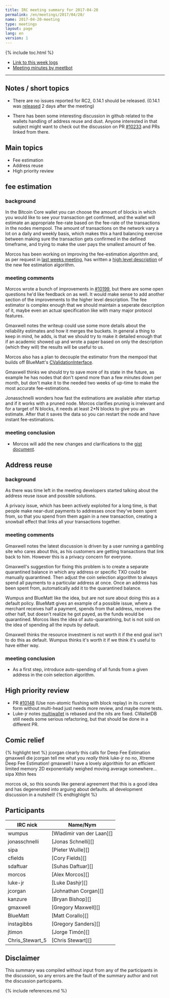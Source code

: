 ```yaml
---
title: IRC meeting summary for 2017-04-20
permalink: /en/meetings/2017/04/20/
name: 2017-04-20-meeting
type: meetings
layout: page
lang: en
version: 1
---
```

{% include toc.html %}
 
- [Link to this week logs](https://botbot.me/freenode/bitcoin-core-dev/2017-04-20/?msg=84291532&page=3)
- [Meeting minutes by meetbot](http://www.erisian.com.au/meetbot/bitcoin-core-dev/2017/bitcoin-core-dev.2017-04-20-19.02.html)
 
---

## Notes / short topics

- There are no issues reported for RC2, 0.14.1 should be released. (0.14.1 was [released](/en/2017/04/22/release-0.14.1/) 2 days after the meeting)

- There has been some interesting discussion in github related to the wallets handling of address reuse and dust. Anyone interested in that subject might want to check out the discussion on PR [#10233][] and PRs linked from there.

## Main topics

- Fee estimation
- Address reuse
- High priority review

## fee estimation

### background

In the Bitcoin Core wallet you can choose the amount of blocks in which you would like to see your transaction get confirmed, and the wallet will estimate an appropriate fee-rate based on the fee-rate of the transactions in the nodes mempool. The amount of transactions on the network vary a lot on a daily and weekly basis, which makes this a hard balancing exercise between making sure the transaction gets confirmed in the defined timeframe, and trying to make the user pays the smallest amount of fee.

Morcos has been working on improving the fee-estimation algorithm and, as per request in [last weeks meeting](/en/meetings/2017/04/13/#meeting-comments-2), has written a [high level description](https://gist.github.com/morcos/d3637f015bc4e607e1fd10d8351e9f41) of the new fee estimation algorithm.

### meeting comments

Morcos wrote a bunch of improvements in [#10199][], but there are some open questions he'd like feedback on as well. It would make sense to add another section of the improvements to the higher level description. The fee estimator is complex enough that we should maintain a seperate description of it, maybe even an actual specification like with many major protocol features.

Gmaxwell notes the writeup could use some more details about the reliability estimates and how it merges the buckets. In general a thing to keep in mind, he adds, is that we should try to make it detailed enough that if an academic showed up and wrote a paper based on only the description (which they will) the results will be useful to us.

Morcos also has a plan to decouple the estimator from the mempool that builds off BlueMatt's [CValidationInterface][#10179].

Gmaxwell thinks we should try to save more of its state in the future, as example he has nodes that don't spend more than a few minutes down per month, but don't make it to the needed two weeks of up-time to make the most accurate fee-estimations.

Jonasschnelli wonders how fast the estimations are available after startup and if it works with a pruned node. Morcos clarifies pruning is irrelevant and for a target of N blocks, it needs at least 2*N blocks to give you an estimate. After that it saves the data so you can restart the node and have instant fee-estimations.

### meeting conclusion

- Morcos will add the new changes and clarifications to the [gist document](https://gist.github.com/morcos/d3637f015bc4e607e1fd10d8351e9f41).

## Address reuse

### background

As there was time left in the meeting developers started talking about the address reuse issue and possible solutions.

A privacy issue, which has been actively exploited for a long time, is that people make near-dust payments to addresses once they've been spent from, so that you spend from them again in a new transaction, creating a snowball effect that links all your transactions together.

### meeting comments

Gmaxwell notes the latest discussion is driven by a user running a gambling site who cares about this, as his customers are getting transactions that link back to him. However this is a privacy concern for everyone. 

Gmaxwell's suggestion for fixing this problem is to create a separate quarantined balance in which any address or specific TXO could be manually quarantined. Then adjust the coin selection algorithm to always spend all payments to a particular address at once. Once an address has been spent from, automatically add it to the quarantined balance.

Wumpus and BlueMatt like the idea, but are not sure about doing this as a default policy. BlueMatt gives an example of a possible issue, where a merchant receives half a payment, spends from that address, receives the other half, but doesn't realize he got payed, as the funds would be quarantined. Morcos likes the idea of auto-quarantining, but is not sold on the idea of spending all the inputs by default.

Gmaxwell thinks the resource investment is not worth it if the end goal isn't to do this as default. Wumpus thinks it's worth it if we think it's useful to have either way.

### meeting conclusion

- As a first step, introduce auto-spending of all funds from a given address in the coin selection algorithm.

## High priority review

- PR [#10148][] (Use non-atomic flushing with block replay) in its current form without multi-head just needs more review, and maybe more tests.
- Luke-jr notes [multiwallet][#8694] is rebased and the nits are fixed. CWalletDB still needs some serious refactoring, but that should be done in a different PR.

## Comic relief

{% highlight text %}
jcorgan       clearly this calls for Deep Fee Estimation
gmaxwell      die
jcorgan       tell me what you *really* think
luke-jr       no no, Xtreme Deep Fee Estimation!
gmaxwell      I have a lovely algorithim for an efficient limited memory 2D exponentially weighed moving average somewhere...
sipa          Xthin fees

morcos        ok, so this sounds like general agreement that this is a good idea and has degenerated into arguing about defaults. all development discussion in a nutshell!
{% endhighlight %}

## Participants
 
| IRC nick        | Name/Nym                  |
|-----------------|---------------------------|
| wumpus          | [Wladimir van der Laan][] |
| jonasschnelli   | [Jonas Schnelli][]        |
| sipa            | [Pieter Wuille][]         |
| cfields         | [Cory Fields][]           |
| sdaftuar        | [Suhas Daftuar][]         |
| morcos          | [Alex Morcos][]           |
| luke-jr         | [Luke Dashjr][]           |
| jcorgan         | [Johnathan Corgan][]      |
| kanzure         | [Bryan Bishop][]          |
| gmaxwell        | [Gregory Maxwell][]       |
| BlueMatt        | [Matt Corallo][]          |
| instagibbs      | [Gregory Sanders][]       |
| jtimon          | [Jorge Timón][]           |
| Chris_Stewart_5 | [Chris Stewart][]         |

## Disclaimer
 
This summary was compiled without input from any of the participants in the discussion, so any errors are the fault of the summary author and not the discussion participants.

[#10233]: https://github.com/bitcoin/bitcoin/pull/10233
[#10148]: https://github.com/bitcoin/bitcoin/pull/10148
[#8694]: https://github.com/bitcoin/bitcoin/pull/8694
[#10199]: https://github.com/bitcoin/bitcoin/pull/10199
[#10179]: https://github.com/bitcoin/bitcoin/pull/10179

{% include references.md %}
